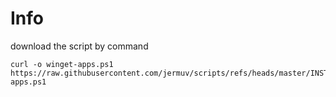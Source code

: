 # Info

download the script by command

```
curl -o winget-apps.ps1 https://raw.githubusercontent.com/jermuv/scripts/refs/heads/master/INSTALL/winget-apps.ps1
```